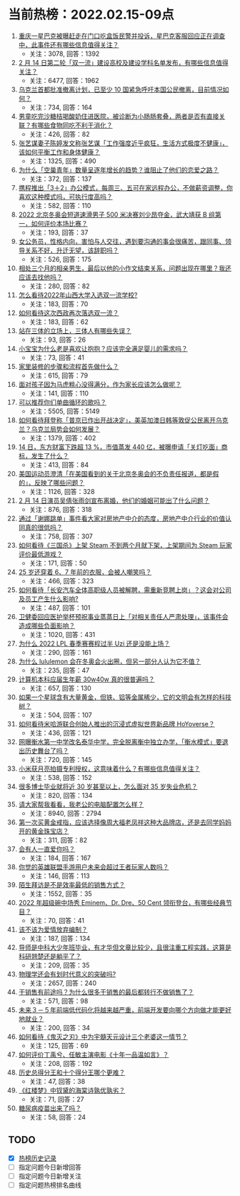 # 当前热榜：2022.02.15-09点
1. [重庆一星巴克被曝赶走在门口吃盒饭民警并投诉，星巴克客服回应正在调查中，此事件还有哪些信息值得关注？](https://www.zhihu.com/question/516459685)
    * 关注：3078, 回答：1392
2. [2 月 14 日第二轮「双一流」建设高校及建设学科名单发布，有哪些信息值得关注？](https://www.zhihu.com/question/516475589)
    * 关注：6477, 回答：1962
3. [乌克兰首都批准撤离计划，已至少 10 国紧急呼吁本国公民撤离，目前情况如何？](https://www.zhihu.com/question/516284667)
    * 关注：734, 回答：164
4. [男童吃完沙糖桔喝酸奶住进医院，被诊断为小肠肠套叠，两者是否有直接关联？有哪些食物同吃不利于消化？](https://www.zhihu.com/question/516350287)
    * 关注：426, 回答：82
5. [张艺谋妻子陈婷发文称张艺谋「工作强度近乎疯狂，生活方式极度不健康」，该如何平衡工作和身体健康？](https://www.zhihu.com/question/516472931)
    * 关注：1325, 回答：490
6. [为什么「空巢青年」数量呈逐年增长的趋势？谁阻止了他们的恋爱之路？](https://www.zhihu.com/question/515340877)
    * 关注：372, 回答：137
7. [携程推出「3＋2」办公模式，每周三、五可在家远程办公，不做薪资调整，你喜欢这种模式吗，可执行度高吗？](https://www.zhihu.com/question/516511224)
    * 关注：582, 回答：110
8. [2022 北京冬奥会短道速滑男子 500 米决赛刘少昂夺金，武大靖获 B 组第一，如何评价本场比赛？](https://www.zhihu.com/question/516367535)
    * 关注：193, 回答：37
9. [女公务员，性格内向，害怕与人交往，遇到要沟通的事会很痛苦，跟同事、领导关系不好，升迁无望，该辞职吗？](https://www.zhihu.com/question/512007738)
    * 关注：526, 回答：175
10. [相处三个月的相亲男生，最后以他的小作文结束关系，问题出现在哪里？我还应该去找他吗？](https://www.zhihu.com/question/516366266)
    * 关注：280, 回答：82
11. [怎么看待2022年山西大学入选双一流学校?](https://www.zhihu.com/question/516487266)
    * 关注：183, 回答：70
12. [如何看待这次西政再次落选双一流？](https://www.zhihu.com/question/516488022)
    * 关注：183, 回答：62
13. [站在三体的立场上，三体人有哪些失误？](https://www.zhihu.com/question/54269942)
    * 关注：93, 回答：26
14. [小宝宝为什么老是喜欢让抱抱？应该完全满足婴儿的需求吗？](https://www.zhihu.com/question/511725482)
    * 关注：73, 回答：41
15. [家里装修的步骤和流程首先做什么？](https://www.zhihu.com/question/488219055)
    * 关注：615, 回答：79
16. [面对孩子因为马虎粗心没得满分，作为家长应该怎么做呢？](https://www.zhihu.com/question/498433169)
    * 关注：141, 回答：110
17. [可以推荐你们单曲循环的歌吗？](https://www.zhihu.com/question/359928652)
    * 关注：5505, 回答：5149
18. [如何看待拜登称「普京已作出开战决定」，美英加澳日韩等敦促公民离开乌克兰？乌克兰局势会如何发展？](https://www.zhihu.com/question/516100656)
    * 关注：1379, 回答：402
19. [14 日，东方财富下跌超 13 %，市值蒸发 440 亿，被曝申请「关灯吃面」商标，发生了什么？](https://www.zhihu.com/question/516501763)
    * 关注：413, 回答：84
20. [美国运动员澄清「在美国看到的关于北京冬奥会的不负责任报道，都是假的」，反映了哪些问题？](https://www.zhihu.com/question/516451715)
    * 关注：1126, 回答：328
21. [2 月 14 日演员吴倩张雨剑宣布离婚，他们的婚姻可能出了什么问题？](https://www.zhihu.com/question/509380714)
    * 关注：876, 回答：318
22. [通过「谢娜跳单」事件看大家对房地产中介的态度，房地产中介行业的价值认同真的很低吗？](https://www.zhihu.com/question/515601405)
    * 关注：758, 回答：307
23. [如何看待《三国杀》上架 Steam 不到两个月就下架，上架期间为 Steam 玩家评价最低游戏？](https://www.zhihu.com/question/515980223)
    * 关注：171, 回答：50
24. [25 岁还穿着 6、7 年前的衣服，会被人嘲笑吗？](https://www.zhihu.com/question/514829920)
    * 关注：466, 回答：323
25. [如何看待「长安汽车全体高职级人员被解聘，需重新竞聘上岗」？这会对公司及员工产生什么影响?](https://www.zhihu.com/question/515750458)
    * 关注：487, 回答：101
26. [卫健委回应医护举杯预祝事业蒸蒸日上「对相关责任人严肃处理」，该事件会造成哪些负面影响？](https://www.zhihu.com/question/516284393)
    * 关注：1020, 回答：431
27. [为什么 2022 LPL 春季赛赛程过半 Uzi 还是没能上场？](https://www.zhihu.com/question/515997319)
    * 关注：290, 回答：161
28. [为什么 lululemon 会在冬奥会火出圈，但另一部分人认为它不值？](https://www.zhihu.com/question/515349647)
    * 关注：235, 回答：47
29. [计算机本科应届生年薪 30w40w 真的很普遍吗？](https://www.zhihu.com/question/515855895)
    * 关注：657, 回答：130
30. [如果一个星球含有大量黄金，但铁、铝等金属稀少，它的文明会有怎样的科技树？](https://www.zhihu.com/question/497548675)
    * 关注：504, 回答：107
31. [如何看待米哈游联合创始人推出的沉浸式虚拟世界新品牌 HoYoverse？](https://www.zhihu.com/question/516474625)
    * 关注：436, 回答：121
32. [网曝衡水第一中学改名泰华中学，完全脱离衡中独立办学，「衡水模式」要退出历史舞台了吗？](https://www.zhihu.com/question/516131720)
    * 关注：720, 回答：145
33. [小米获月亮拍摄专利授权，这意味着什么？有哪些信息值得关注？](https://www.zhihu.com/question/515919049)
    * 关注：538, 回答：152
34. [很多博士毕业就将近 30 岁甚至以上，怎么面对 35 岁失业危机？](https://www.zhihu.com/question/405820577)
    * 关注：820, 回答：134
35. [请大家帮我看看，我老公的电脑配置怎么样？](https://www.zhihu.com/question/396293526)
    * 关注：8940, 回答：2794
36. [第一次买黄金戒指，应该选择像周大福老凤祥这种大品牌店，还是去同学妈妈开的黄金珠宝店？](https://www.zhihu.com/question/514726169)
    * 关注：311, 回答：82
37. [会有人一直爱你吗？](https://www.zhihu.com/question/514033196)
    * 关注：184, 回答：167
38. [你觉的英雄联盟手游用户未来会超过王者玩家人数吗？](https://www.zhihu.com/question/514462376)
    * 关注：146, 回答：113
39. [陌生拜访是不是效率最低的销售方式？](https://www.zhihu.com/question/26385608)
    * 关注：1552, 回答：35
40. [2022 年超级碗中场秀 Eminem、Dr. Dre、50 Cent 领衔登台，有哪些经典节目？](https://www.zhihu.com/question/516452757)
    * 关注：70, 回答：41
41. [该不该为爱情放弃编制？](https://www.zhihu.com/question/516499860)
    * 关注：187, 回答：134
42. [导师是中科大少年班毕业，有才华但文章比较少，且很注重工程实践，这算是科研翘楚还是躺平了？](https://www.zhihu.com/question/513300655)
    * 关注：209, 回答：35
43. [物理学还会有划时代意义的突破吗?](https://www.zhihu.com/question/356688310)
    * 关注：2657, 回答：240
44. [干销售有前途吗？为什么很多干销售的最后都转行不做销售了？](https://www.zhihu.com/question/25514830)
    * 关注：571, 回答：98
45. [未来３－５年前端低代码化将越来越严重，前端开发要向哪个方向做才能更好地就业？](https://www.zhihu.com/question/514763047)
    * 关注：200, 回答：34
46. [如何看待《鬼灭之刃》中为宇髓天元设计三个老婆这一情节？](https://www.zhihu.com/question/514525466)
    * 关注：125, 回答：69
47. [如何评价丁禹兮、任敏主演电影《十年一品温如言》？](https://www.zhihu.com/question/392102410)
    * 关注：208, 回答：192
48. [历史总得分王和十个得分王哪个更难？](https://www.zhihu.com/question/516358910)
    * 关注：47, 回答：38
49. [《红楼梦》中钗黛的海棠诗孰优孰劣？](https://www.zhihu.com/question/451720379)
    * 关注：71, 回答：27
50. [糖尿病疫苗出来了吗？](https://www.zhihu.com/question/515343488)
    * 关注：58, 回答：24
## TODO
* [x] [热榜历史记录](hot_history/AllHot.md)
* [ ] 指定问题今日新增回答
* [ ] 指定问题今日新增关注
* [ ] 指定问题热榜排名曲线
